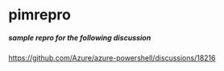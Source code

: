 # pimrepro 

##### sample repro for the following discussion

https://github.com/Azure/azure-powershell/discussions/18216